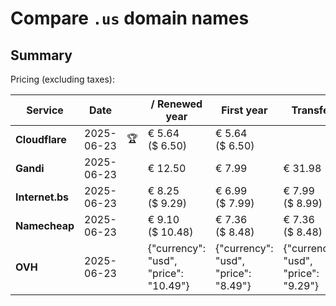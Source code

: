 # Compare `.us` domain names

## Summary

Pricing (excluding taxes):

| Service | Date |  | / Renewed year | First year | Transfer | Restoration |
|--|--|--|--|--|--|--|
| **Cloudflare** | 2025-06-23 | 🏆 | € 5.64<br>($ 6.50) | € 5.64<br>($ 6.50) |  |  |
| **Gandi** | 2025-06-23 |  | € 12.50 | € 7.99 | € 31.98 | € 100.50 |
| **Internet.bs** | 2025-06-23 |  | € 8.25<br>($ 9.29) | € 6.99<br>($ 7.99) | € 7.99<br>($ 8.99) | € 71.25<br>($ 70.29) |
| **Namecheap** | 2025-06-23 |  | € 9.10<br>($ 10.48) | € 7.36<br>($ 8.48) | € 7.36<br>($ 8.48) |  |
| **OVH** | 2025-06-23 |  | {"currency": "usd", "price": "10.49"} | {"currency": "usd", "price": "8.49"} | {"currency": "usd", "price": "9.29"} |  |
